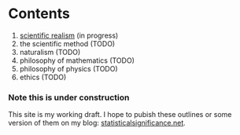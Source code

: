 Contents
================================================================================

1.  [scientific realism](scientific-realism.html)   (in progress)
1.  the scientific method   (TODO)
1.  naturalism   (TODO)
1.  philosophy of mathematics   (TODO)
1.  philosophy of physics   (TODO)
1.  ethics   (TODO)


### Note this is under construction

This site is my working draft.  I hope to pubish these outlines or some version
of them on my blog: [statisticalsignificance.net](http://statisticalsignificance.net/).


